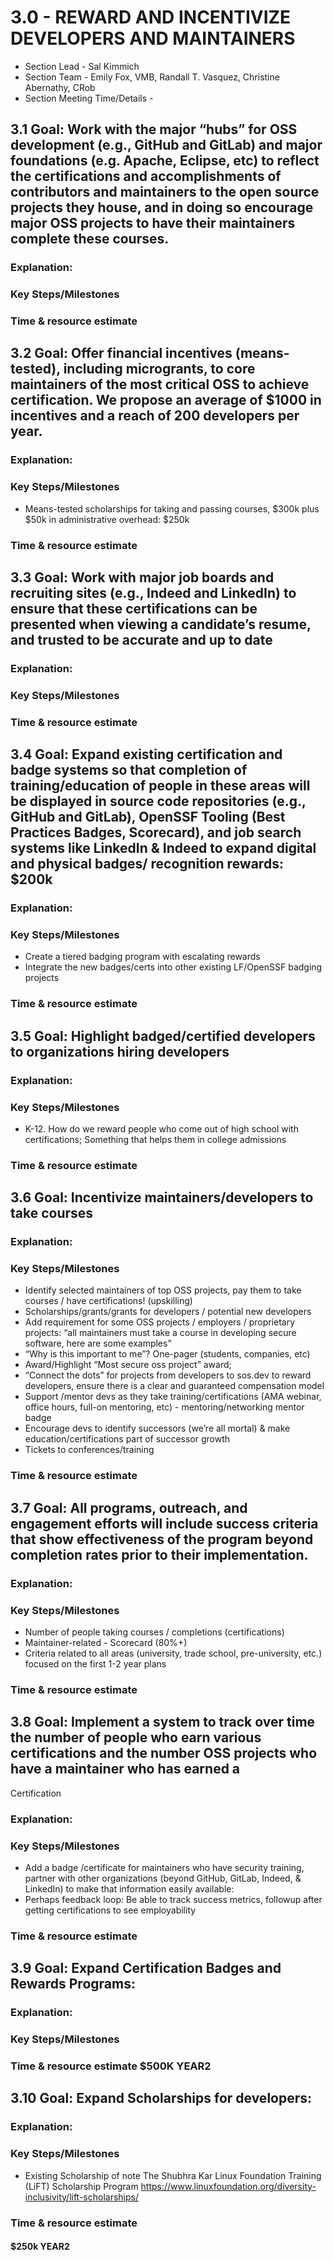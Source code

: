 # 3.0 - REWARD AND INCENTIVIZE DEVELOPERS AND MAINTAINERS 

- Section Lead - Sal Kimmich
- Section Team - Emily Fox, VMB, Randall T. Vasquez, Christine Abernathy, CRob
- Section Meeting Time/Details - 

## 3.1 Goal:   Work with the major “hubs” for OSS development (e.g., GitHub and GitLab) and major foundations (e.g. Apache, Eclipse, etc)  to reflect the certifications and accomplishments of contributors and maintainers to the open source projects they house, and in doing so encourage major OSS projects to have their maintainers complete these courses.
### Explanation:  
### Key Steps/Milestones 
### Time & resource estimate 

## 3.2 Goal:   Offer financial incentives (means-tested), including microgrants, to core maintainers of the most critical OSS to achieve certification. We propose an average of $1000 in incentives and a reach of 200 developers per year.
### Explanation:  
### Key Steps/Milestones 
- Means-tested scholarships for taking and passing courses, $300k plus $50k in administrative overhead: $250k

### Time & resource estimate 

## 3.3 Goal:   Work with major job boards and recruiting sites (e.g., Indeed and LinkedIn) to ensure that these certifications can be presented when viewing a candidate’s resume, and trusted to be accurate and up to date
### Explanation:  
### Key Steps/Milestones 
### Time & resource estimate 

## 3.4 Goal:  Expand existing certification and badge systems so that completion of training/education of people in these areas will be displayed in source code repositories (e.g., GitHub and GitLab), OpenSSF Tooling (Best Practices Badges, Scorecard), and job search systems like LinkedIn & Indeed to expand digital and physical badges/ recognition rewards: $200k
### Explanation:  
### Key Steps/Milestones 
- Create a tiered badging program with escalating rewards
- Integrate the new badges/certs into other existing LF/OpenSSF badging projects

### Time & resource estimate 

## 3.5 Goal:  Highlight badged/certified developers to organizations hiring developers
### Explanation:  
### Key Steps/Milestones 
-  K-12. How do we reward people who come out of high school with certifications; Something that helps them in college admissions

### Time & resource estimate 

## 3.6 Goal:  Incentivize maintainers/developers to take courses
### Explanation:  
### Key Steps/Milestones 
- Identify selected maintainers of top OSS projects, pay them to take courses / have certifications! (upskilling)
- Scholarships/grants/grants for developers / potential new developers
- Add requirement for some OSS projects / employers / proprietary projects: “all maintainers must take a course in developing secure software, here are some examples”
- “Why is this important to me”? One-pager (students, companies, etc)
- Award/Highlight “Most secure oss project” award;
- “Connect the dots” for projects from developers to sos.dev to reward developers, ensure there is a clear and guaranteed compensation model
- Support /mentor devs as they take training/certifications (AMA webinar, office hours, full-on mentoring, etc) - mentoring/networking mentor badge
- Encourage devs to identify successors (we’re all mortal) & make education/certifications part of successor growth
- Tickets to conferences/training

### Time & resource estimate 

## 3.7 Goal:  All programs, outreach, and engagement efforts will include success criteria that show effectiveness of the program beyond completion rates prior to their implementation.
### Explanation:  
### Key Steps/Milestones 
- Number of people taking courses /  completions (certifications)
- Maintainer-related - Scorecard (80%+)
- Criteria related to all areas (university, trade school, pre-university, etc.) focused on the first 1-2 year plans

### Time & resource estimate 

## 3.8 Goal:  Implement a system to track over time the number of people who earn various certifications and the number OSS projects who have a maintainer who has earned a
Certification
### Explanation:  
### Key Steps/Milestones 
-  Add a badge /certificate for maintainers who have security training, partner with other organizations (beyond GitHub, GitLab, Indeed, & LinkedIn) to make that information easily available:
- Perhaps feedback loop: Be able to track success metrics, followup after getting certifications to see employability

### Time & resource estimate 

## 3.9 Goal:  Expand Certification Badges and Rewards Programs:
### Explanation:  
### Key Steps/Milestones 
### Time & resource estimate $500K YEAR2

## 3.10 Goal:  Expand Scholarships for developers:
### Explanation:  
### Key Steps/Milestones 
- Existing Scholarship of note The Shubhra Kar Linux Foundation Training (LiFT) Scholarship Program https://www.linuxfoundation.org/diversity-inclusivity/lift-scholarships/

### Time & resource estimate 
#### $250k  YEAR2

